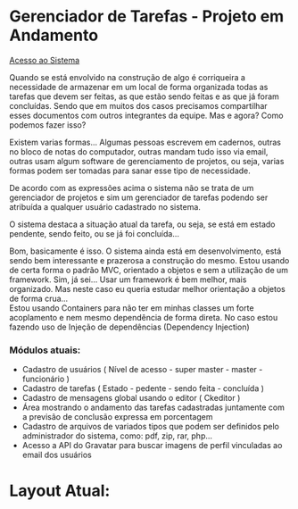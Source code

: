 <h1>Gerenciador de Tarefas  - Projeto em Andamento</h1>
<a href="http://valdiney.meximas.com/tarefas/index.php" target="_blanck">Acesso ao Sistema</a>
<p>
	Quando se está envolvido na construção de algo é corriqueira a necessidade de armazenar em um local de forma organizada todas as tarefas que devem ser feitas, as que estão sendo feitas e as que já foram concluídas. Sendo que em muitos dos casos precisamos compartilhar esses documentos com outros integrantes da equipe. Mas e agora? Como podemos fazer isso?
</p>

<p>
	Existem varias formas... Algumas pessoas escrevem em cadernos, outras no bloco de notas do computador, outras mandam tudo isso via email, outras usam algum software de gerenciamento de projetos, ou seja, varias formas podem ser tomadas para sanar esse tipo de necessidade.  
</p>

<p>
	De acordo com as expressões acima o sistema não se trata de um gerenciador de projetos e sim um gerenciador de tarefas podendo ser atribuída a qualquer usuário cadastrado no sistema. 
</p>

<p>
   O sistema destaca a situação atual da tarefa, ou seja, se está em estado pendente, sendo feito, ou se já foi concluída... 
</p>

<p>
	Bom, basicamente é isso. O sistema ainda está em desenvolvimento, está sendo bem interessante e prazerosa a construção do mesmo. Estou usando de certa forma o padrão MVC, orientado a objetos e sem a utilização de um framework. Sim, já sei... Usar um framework é bem melhor, mais organizado. Mas neste caso eu queria estudar melhor orientação a objetos de forma crua...
	<br>
    Estou usando Containers para não ter em minhas classes um forte acoplamento e nem mesmo dependência de forma direta. No caso estou fazendo uso de Injeção de dependências (Dependency Injection)
</p>

<h3>Módulos atuais:</h3>

<ul>
	<li>Cadastro de usuários ( Nível de acesso - super master - master - funcionário )</li>
	<li>Cadastro de tarefas ( Estado - pedente - sendo feita - concluída )</li>
	<li>Cadastro de mensagens global usando o editor ( Ckeditor )</li>
	<li>Área mostrando o andamento das tarefas cadastradas juntamente com a previsão de conclusão expressa em porcentagem</li>
	<li>Cadastro de arquivos de variados tipos que podem ser definidos pelo administrador do sistema, como: pdf, zip, rar, php...</li>
	<li>Acesso a API do Gravatar para buscar imagens de perfil vinculadas ao email dos usuários</li>
</ul>

<h1>Layout Atual:</h1>
<img src="http://i68.tinypic.com/s5k3np.png" alt="">
